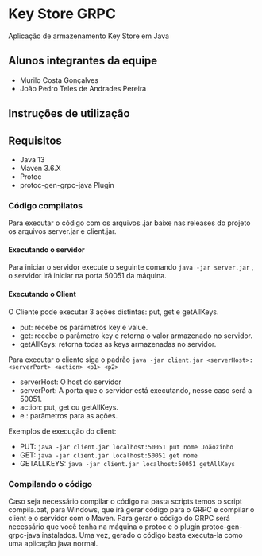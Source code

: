 # Key Store GRPC

Aplicação de armazenamento Key Store em Java

## Alunos integrantes da equipe

* Murilo Costa Gonçalves
* João Pedro Teles de Andrades Pereira

## Instruções de utilização

## Requisitos

- Java 13
- Maven 3.6.X
- Protoc
- protoc-gen-grpc-java Plugin

### Código compilatos

Para executar o código com os arquivos .jar baixe nas releases do projeto os arquivos server.jar e client.jar.

#### Executando o servidor

Para iniciar o servidor execute o seguinte comando `java -jar server.jar` , o servidor irá iniciar na porta 50051 da máquina.

#### Executando o Client

O Cliente pode executar 3 ações distintas: put, get e getAllKeys.

* put: recebe os parâmetros key e value.
* get: recebe o parâmetro key e retorna o valor armazenado no servidor.
* getAllKeys: retorna todas as keys armazenadas no servidor.

Para executar o cliente siga o padrão `java -jar client.jar <serverHost>:<serverPort> <action> <p1> <p2>`

- serverHost: O host do servidor
- serverPort: A porta que o servidor está executando, nesse caso será a 50051.
- action: put, get ou getAllKeys.
- <p1> e <p2>: parâmetros para as ações.
  
Exemplos de execução do client:

* PUT: `java -jar client.jar localhost:50051 put nome Joãozinho`
* GET: `java -jar client.jar localhost:50051 get nome`
* GETALLKEYS: `java -jar client.jar localhost:50051 getAllKeys`

### Compilando o código

Caso seja necessário compilar o código na pasta scripts temos o script compila.bat, para Windows, que irá gerar código para o GRPC e compilar o client e o servidor com o Maven. Para gerar o código do GRPC será necessário que você tenha na máquina o protoc e o plugin protoc-gen-grpc-java instalados. Uma vez, gerado o código basta executa-la como uma aplicação java normal.
